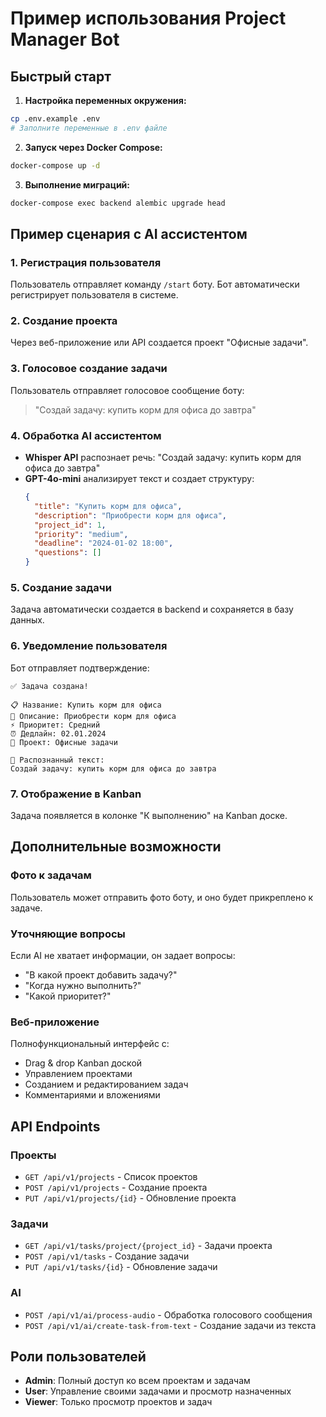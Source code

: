 # Пример использования Project Manager Bot

## Быстрый старт

1. **Настройка переменных окружения:**
```bash
cp .env.example .env
# Заполните переменные в .env файле
```

2. **Запуск через Docker Compose:**
```bash
docker-compose up -d
```

3. **Выполнение миграций:**
```bash
docker-compose exec backend alembic upgrade head
```

## Пример сценария с AI ассистентом

### 1. Регистрация пользователя
Пользователь отправляет команду `/start` боту. Бот автоматически регистрирует пользователя в системе.

### 2. Создание проекта
Через веб-приложение или API создается проект "Офисные задачи".

### 3. Голосовое создание задачи
Пользователь отправляет голосовое сообщение боту:
> "Создай задачу: купить корм для офиса до завтра"

### 4. Обработка AI ассистентом
- **Whisper API** распознает речь: "Создай задачу: купить корм для офиса до завтра"
- **GPT-4o-mini** анализирует текст и создает структуру:
  ```json
  {
    "title": "Купить корм для офиса",
    "description": "Приобрести корм для офиса",
    "project_id": 1,
    "priority": "medium",
    "deadline": "2024-01-02 18:00",
    "questions": []
  }
  ```

### 5. Создание задачи
Задача автоматически создается в backend и сохраняется в базу данных.

### 6. Уведомление пользователя
Бот отправляет подтверждение:
```
✅ Задача создана!

📋 Название: Купить корм для офиса
📝 Описание: Приобрести корм для офиса
⚡ Приоритет: Средний
⏰ Дедлайн: 02.01.2024
📂 Проект: Офисные задачи

🎤 Распознанный текст:
Создай задачу: купить корм для офиса до завтра
```

### 7. Отображение в Kanban
Задача появляется в колонке "К выполнению" на Kanban доске.

## Дополнительные возможности

### Фото к задачам
Пользователь может отправить фото боту, и оно будет прикреплено к задаче.

### Уточняющие вопросы
Если AI не хватает информации, он задает вопросы:
- "В какой проект добавить задачу?"
- "Когда нужно выполнить?"
- "Какой приоритет?"

### Веб-приложение
Полнофункциональный интерфейс с:
- Drag & drop Kanban доской
- Управлением проектами
- Созданием и редактированием задач
- Комментариями и вложениями

## API Endpoints

### Проекты
- `GET /api/v1/projects` - Список проектов
- `POST /api/v1/projects` - Создание проекта
- `PUT /api/v1/projects/{id}` - Обновление проекта

### Задачи
- `GET /api/v1/tasks/project/{project_id}` - Задачи проекта
- `POST /api/v1/tasks` - Создание задачи
- `PUT /api/v1/tasks/{id}` - Обновление задачи

### AI
- `POST /api/v1/ai/process-audio` - Обработка голосового сообщения
- `POST /api/v1/ai/create-task-from-text` - Создание задачи из текста

## Роли пользователей

- **Admin**: Полный доступ ко всем проектам и задачам
- **User**: Управление своими задачами и просмотр назначенных
- **Viewer**: Только просмотр проектов и задач
